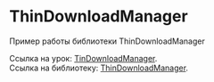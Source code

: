 # ThinDownloadManager

Пример работы библиотеки ThinDownloadManager

Ссылка на урок: <a href="http://java-help.ru/thindownloadmanager/">TinDownloadManager</a>.<br>
Ссылка на библиотеку: <a href="https://github.com/smanikandan14/ThinDownloadManager">ThinDownloadManager</a>.

